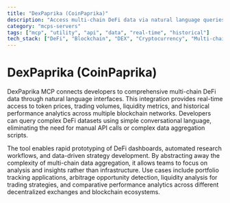 ```yaml
---
title: "DexPaprika (CoinPaprika)"
description: "Access multi-chain DeFi data via natural language queries. Explore token metrics, DEX analytics, and market trends across blockchains."
category: "mcps-servers"
tags: ["mcp", "utility", "api", "data", "real-time", "historical"]
tech_stack: ["DeFi", "Blockchain", "DEX", "Cryptocurrency", "Multi-chain Analytics"]
---
```


# DexPaprika (CoinPaprika)

DexPaprika MCP connects developers to comprehensive multi-chain DeFi data through natural language interfaces. This integration provides real-time access to token prices, trading volumes, liquidity metrics, and historical performance analytics across multiple blockchain networks. Developers can query complex DeFi datasets using simple conversational language, eliminating the need for manual API calls or complex data aggregation scripts.

The tool enables rapid prototyping of DeFi dashboards, automated research workflows, and data-driven strategy development. By abstracting away the complexity of multi-chain data aggregation, it allows teams to focus on analysis and insights rather than infrastructure. Use cases include portfolio tracking applications, arbitrage opportunity detection, liquidity analysis for trading strategies, and comparative performance analytics across different decentralized exchanges and blockchain ecosystems.
